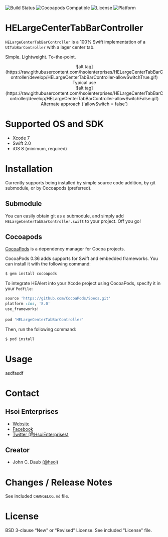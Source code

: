 ![Build Status](https://travis-ci.org/HsoiEnterprises/HELargeCenterTabBarController.svg)
![Cocoapods Compatible](https://img.shields.io/cocoapods/v/HELargeCenterTabBarController.svg)
![License](https://img.shields.io/badge/license-BSD%203--Clause-blue.svg)
![Platform](https://img.shields.io/badge/platform-iOS-lightgrey.svg)


# HELargeCenterTabBarController

`HELargeCenterTabBarController` is a 100% Swift implementation of a `UITabBarController` with a lager center tab.

Simple. Lightweight. To-the-point.

<center>
![alt tag](https://raw.githubusercontent.com/hsoienterprises/HELargeCenterTabBarController/develop/HELargeCenterTabBarController-allowSwitchTrue.gif)
Typical use
</center>

<center>
![alt tag](https://raw.githubusercontent.com/hsoienterprises/HELargeCenterTabBarController/develop/HELargeCenterTabBarController-allowSwitchFalse.gif)
Alternate approach (`allowSwitch = false`)
</center>


# Supported OS and SDK

- Xcode 7
- Swift 2.0
- iOS 8 (minimum, required)


# Installation

Currently supports being installed by simple source code addition, by git submodule, or by Cocoapods (preferred).


## Submodule

You can easily obtain git as a submodule, and simply add `HELargeCenterTabBarController.swift` to your project. Off you go!

## Cocoapods

[CocoaPods][CocoaPods] is a dependency manager for Cocoa projects.

CocoaPods 0.36 adds supports for Swift and embedded frameworks. You can install it with the following command:

```bash
$ gem install cocoapods
```

To integrate HEAlert into your Xcode project using CocoaPods, specify it in your `Podfile`:

```ruby
source 'https://github.com/CocoaPods/Specs.git'
platform :ios, '8.0'
use_frameworks!

pod 'HELargeCenterTabBarController'
```

Then, run the following command:

```bash
$ pod install
```


# Usage

asdfasdf


# Contact

## Hsoi Enterprises
- [Website][hsoienterprises-website]
- [Facebook][hsoienterprises-facebook]
- [Twitter (@HsoiEnterprises)][hsoienterprises-twitter]

## Creator
- John C. Daub [(@hsoi)][hsoi-twitter]


# Changes / Release Notes

See included `CHANGELOG.md` file.


# License

BSD 3-clause “New” or “Revised” License. See included "License" file.


[hsoienterprises-website]: http://www.hsoienterprises.com
[hsoienterprises-facebook]: https://www.facebook.com/HsoiEnterprises
[hsoienterprises-twitter]: http://twitter.com/hsoienterprises
[hsoi-twitter]: http://twitter.com/hsoi
[cocoapods]: http://cocoapods.org
